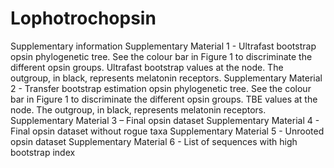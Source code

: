 # Lophotrochopsin
Supplementary information
Supplementary Material 1 - Ultrafast bootstrap opsin phylogenetic tree. See the colour bar in Figure 1 to discriminate the different opsin groups. Ultrafast bootstrap values at the node. The outgroup, in black, represents melatonin receptors.
Supplementary Material 2 - Transfer bootstrap estimation opsin phylogenetic tree. See the colour bar in Figure 1 to discriminate the different opsin groups. TBE values at the node. The outgroup, in black, represents melatonin receptors. 
Supplementary Material 3 – Final opsin dataset
Supplementary Material 4 - Final opsin dataset without rogue taxa
Supplementary Material 5 - Unrooted opsin dataset
Supplementary Material 6 - List of sequences with high bootstrap index
